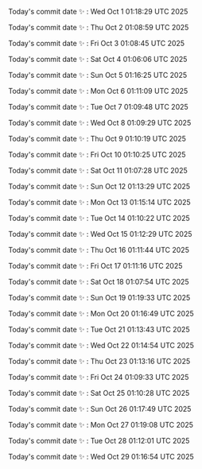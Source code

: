 Today's commit date ✨ : Wed Oct 1 01:18:29 UTC 2025 

Today's commit date ✨ : Thu Oct 2 01:08:59 UTC 2025 

Today's commit date ✨ : Fri Oct 3 01:08:45 UTC 2025 

Today's commit date ✨ : Sat Oct 4 01:06:06 UTC 2025 

Today's commit date ✨ : Sun Oct 5 01:16:25 UTC 2025 

Today's commit date ✨ : Mon Oct 6 01:11:09 UTC 2025 

Today's commit date ✨ : Tue Oct 7 01:09:48 UTC 2025 

Today's commit date ✨ : Wed Oct 8 01:09:29 UTC 2025 

Today's commit date ✨ : Thu Oct 9 01:10:19 UTC 2025 

Today's commit date ✨ : Fri Oct 10 01:10:25 UTC 2025 

Today's commit date ✨ : Sat Oct 11 01:07:28 UTC 2025 

Today's commit date ✨ : Sun Oct 12 01:13:29 UTC 2025 

Today's commit date ✨ : Mon Oct 13 01:15:14 UTC 2025 

Today's commit date ✨ : Tue Oct 14 01:10:22 UTC 2025 

Today's commit date ✨ : Wed Oct 15 01:12:29 UTC 2025 

Today's commit date ✨ : Thu Oct 16 01:11:44 UTC 2025 

Today's commit date ✨ : Fri Oct 17 01:11:16 UTC 2025 

Today's commit date ✨ : Sat Oct 18 01:07:54 UTC 2025 

Today's commit date ✨ : Sun Oct 19 01:19:33 UTC 2025 

Today's commit date ✨ : Mon Oct 20 01:16:49 UTC 2025 

Today's commit date ✨ : Tue Oct 21 01:13:43 UTC 2025 

Today's commit date ✨ : Wed Oct 22 01:14:54 UTC 2025 

Today's commit date ✨ : Thu Oct 23 01:13:16 UTC 2025 

Today's commit date ✨ : Fri Oct 24 01:09:33 UTC 2025 

Today's commit date ✨ : Sat Oct 25 01:10:28 UTC 2025 

Today's commit date ✨ : Sun Oct 26 01:17:49 UTC 2025 

Today's commit date ✨ : Mon Oct 27 01:19:08 UTC 2025 

Today's commit date ✨ : Tue Oct 28 01:12:01 UTC 2025 

Today's commit date ✨ : Wed Oct 29 01:16:54 UTC 2025 

